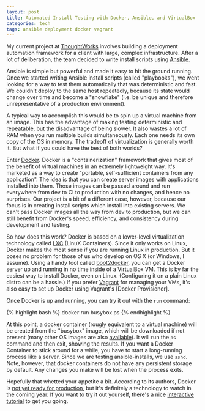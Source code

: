 ```yaml
---
layout: post
title: Automated Install Testing with Docker, Ansible, and VirtualBox
categories: tech
tags: ansible deployment docker vagrant 
---
```


My current project at [ThoughtWorks] involves building a deployment automation framework for a client with large, complex infrastructure. After a lot of deliberation, the team decided to write install scripts using [Ansible]. 

Ansible is simple but powerful and made it easy to hit the ground running. Once we started writing Ansible install scripts (called "playbooks"), we went looking for a way to test them automatically that was deterministic and fast. We couldn't deploy to the same host repeatedly, because its state would change over time and become a "snowflake" (i.e. be unique and therefore unrepresentative of a production environment).

A typical way to accomplish this would be to spin up a virtual machine from an image. This has the advantage of making testing deterministic and repeatable, but the disadvantage of being slower. It also wastes a lot of RAM when you run multiple builds simultaneously. Each one needs its own copy of the OS in memory. The tradeoff of virtualization is generally worth it. But what if you could have the best of both worlds?

Enter [Docker]. Docker is a "containerization" framework that gives most of the benefit of virtual machines in an extremely lightweight way. It's marketed as a way to create "portable, self-sufficient containers from any application". The idea is that you can create server images with applications installed into them. Those images can be passed around and run everywhere from dev to CI to production with no changes, and hence no surprises.  Our project is a bit of a different case, however, because our focus is in creating install scripts which install into existing servers. We can't pass Docker images all the way from dev to production, but we can still benefit from Docker's speed, efficiency, and consistency during development and testing.

So how does this work? Docker is based on a lower-level virtualization technology called [LXC] (LinuX Containers). Since it only works on Linux, Docker makes the most sense if you are running Linux in production. But it poses no problem for those of us who develop on OS X (or Windows, I assume). Using a handy tool called [boot2docker], you can get a Docker server up and running in no time inside of a VirtualBox VM. This is by far the easiest way to install Docker, even on Linux. (Configuring it on a plain Linux distro can be a hassle.) If you prefer [Vagrant] for managing your VMs, it's also easy to set up Docker using Vagrant's [Docker Provisioner].

Once Docker is up and running, you can try it out with the <code>run</code> command:

{% highlight bash %}
docker run busybox ps
{% endhighlight %}

At this point, a docker container (rougly equivalent to a virtual machine) will be created from the "busybox" image, which will be downloaded if not present (many other OS images are also [available](https://github.com/dotcloud/docker/wiki/Public-docker-images)). It will run the <code>ps</code> command and then exit, showing the results. If you want a Docker Container to stick around for a while, you have to start a long-running process like a server. Since we are testing ansible-installs, we use <code>sshd</code>. Note, however, that docker containers do not have any persistent storage by default. Any changes you make will be lost when the process exits.

Hopefully that whetted your appetite a bit. According to its authors, Docker is [not yet ready for production], but it's definitely a technology to watch in the coming year. If you want to try it out yourself, there's a nice [interactive tutorial] to get you going.

[boot2docker]: http://docs.docker.io/installation/mac/
[windows]: http://docs.docker.io/installation/windows/
[ThoughtWorks]: http://www.thoughtworks.com
[Ansible]: http://www.ansible.com
[Docker]: http://docker.io
[LXC]: https://linuxcontainers.org/
[Vagrant]: http://www.vagrantup.com/
[interactive tutorial]: https://www.docker.io/gettingstarted/
[not yet ready for production]: https://www.docker.io/learn_more/

